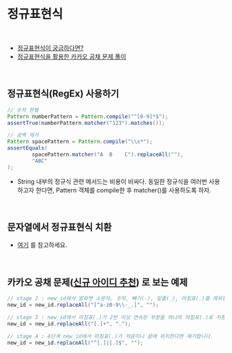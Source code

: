 # 정규표현식

<br>

- [정규표현식이 궁금하다면?](https://www.ocpsoft.org/opensource/guide-to-regular-expressions-in-java-part-1/)
- [정규표현식을 활용한 카카오 공채 문제 풀이](https://zzang9ha.tistory.com/322)

<br>

## 정규표현식(RegEx) 사용하기

```java
// 숫자 판별
Pattern numberPattern = Pattern.compile("^[0-9]*$");
assertTrue(numberPattern.matcher("123").matches());

// 공백 제거
Pattern spacePattern = Pattern.compile("\\s*");
assertEquals(
        spacePattern.matcher("A  B    C").replaceAll(""),
        "ABC"
);
```

- String 내부의 정규식 관련 메서드는 비용이 비싸다. 동일한 정규식을 여러번 사용하고자 한다면, Pattern 객체를 compile한 후 matcher()를 사용하도록 하자.

<br>

## 문자열에서 정규표현식 치환

- [여기](https://github.com/JinseongHwang/programmers-java/blob/master/docs/String.md#%EB%AC%B8%EC%9E%90%EC%97%B4-%EC%B9%98%ED%99%98%ED%95%98%EA%B8%B0) 를 참고하세요.

<br>

## 카카오 공채 문제([신규 아이디 추천](https://programmers.co.kr/learn/courses/30/lessons/72410)) 로 보는 예제

```java
// stage 2 : new_id에서 알파벳 소문자, 숫자, 빼기(-), 밑줄(_), 마침표(.)를 제외한 모든 문자를 제거합니다.
new_id = new_id.replaceAll("[^a-z0-9\\-_.]", "");

// stage 3 : new_id에서 마침표(.)가 2번 이상 연속된 부분을 하나의 마침표(.)로 치환합니다.
new_id = new_id.replaceAll("[.]+", ".");

// stage 4 : 4단계 new_id에서 마침표(.)가 처음이나 끝에 위치한다면 제거합니다.
new_id = new_id.replaceAll("^[.]|[.]$", "");
```